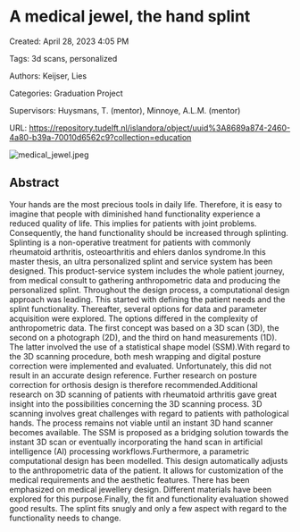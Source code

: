 # A medical jewel, the hand splint

Created: April 28, 2023 4:05 PM

Tags: 3d scans, personalized

Authors: Keijser, Lies

Categories: Graduation Project

Supervisors: Huysmans, T. (mentor), Minnoye, A.L.M. (mentor)

URL: https://repository.tudelft.nl/islandora/object/uuid%3A8689a874-2460-4a80-b39a-70010d6562c9?collection=education

![medical_jewel.jpeg](medical_jewel.jpeg)

## Abstract

Your hands are the most precious tools in daily life. Therefore, it is easy to imagine that people with diminished hand functionality experience a reduced quality of life. This implies for patients with joint problems. Consequently, the hand functionality should be increased through splinting. Splinting is a non-operative treatment for patients with commonly rheumatoid arthritis, osteoarthritis and ehlers danlos syndrome.In this master thesis, an ultra personalized splint and service system has been designed. This product-service system includes the whole patient journey, from medical consult to gathering anthropometric data and producing the personalized splint. Throughout the design process, a computational design approach was leading. This started with defining the patient needs and the splint functionality. Thereafter, several options for data and parameter acquisition were explored. The options differed in the complexity of anthropometric data. The first concept was based on a 3D scan (3D), the second on a photograph (2D), and the third on hand measurements (1D). The latter involved the use of a statistical shape model (SSM).With regard to the 3D scanning procedure, both mesh wrapping and digital posture correction were implemented and evaluated. Unfortunately, this did not result in an accurate design reference. Further research on posture correction for orthosis design is therefore recommended.Additional research on 3D scanning of patients with rheumatoid arthritis gave great insight into the possibilities concerning the 3D scanning process. 3D scanning involves great challenges with regard to patients with pathological hands. The process remains not viable until an instant 3D hand scanner becomes available. The SSM is proposed as a bridging solution towards the instant 3D scan or eventually incorporating the hand scan in artificial intelligence (AI) processing workflows.Furthermore, a parametric computational design has been modelled. This design automatically adjusts to the anthropometric data of the patient. It allows for customization of the medical requirements and the aesthetic features. There has been emphasized on medical jewellery design. Different materials have been explored for this purpose.Finally, the fit and functionality evaluation showed good results. The splint fits snugly and only a few aspect with regard to the functionality needs to change.